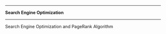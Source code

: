 ___________________________________________________________________________

   __Search Engine Optimization__
___________________________________________________________________________

  Search Engine Optimization and PageRank Algorithm
